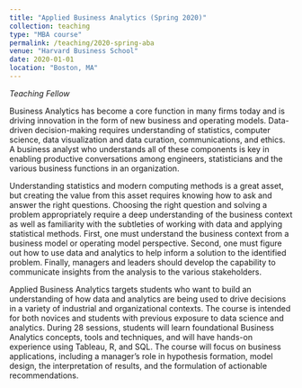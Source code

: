 ```yaml
---
title: "Applied Business Analytics (Spring 2020)"
collection: teaching
type: "MBA course"
permalink: /teaching/2020-spring-aba
venue: "Harvard Business School"
date: 2020-01-01
location: "Boston, MA"
---
```


*Teaching Fellow*

Business Analytics has become a core function in many firms today and is driving innovation in the form of new business and operating models. Data-driven decision-making requires understanding of statistics, computer science, data visualization and data curation, communications, and ethics. A business analyst who understands all of these components is key in enabling productive conversations among engineers, statisticians and the various business functions in an organization.

Understanding statistics and modern computing methods is a great asset, but creating the value from this asset requires knowing how to ask and answer the right questions. Choosing the right question and solving a problem appropriately require a deep understanding of the business context as well as familiarity with the subtleties of working with data and applying statistical methods. First, one must understand the business context from a business model or operating model perspective. Second, one must figure out how to use data and analytics to help inform a solution to the identified problem. Finally, managers and leaders should develop the capability to communicate insights from the analysis to the various stakeholders.

Applied Business Analytics targets students who want to build an understanding of how data and analytics are being used to drive decisions in a variety of industrial and organizational contexts. The course is intended for both novices and students with previous exposure to data science and analytics. During 28 sessions, students will learn foundational Business Analytics concepts, tools and techniques, and will have hands-on experience using Tableau, R, and SQL. The course will focus on business applications, including a manager’s role in hypothesis formation, model design, the interpretation of results, and the formulation of actionable recommendations.